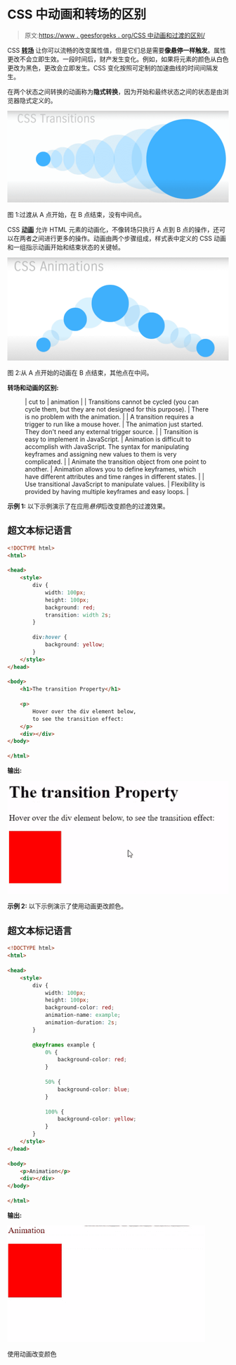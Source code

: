 # CSS 中动画和转场的区别

> 原文:[https://www . geesforgeks . org/CSS 中动画和过渡的区别/](https://www.geeksforgeeks.org/difference-between-animation-and-transition-in-css/)

CSS **[转场](https://www.geeksforgeeks.org/css-transitions/)** 让你可以流畅的改变属性值，但是它们总是需要**像悬停一样触发**。属性更改不会立即生效。一段时间后，财产发生变化。例如，如果将元素的颜色从白色更改为黑色，更改会立即发生。CSS 变化按照可定制的加速曲线的时间间隔发生。

在两个状态之间转换的动画称为**隐式转换**，因为开始和最终状态之间的状态是由浏览器隐式定义的。

![](img/087802381af7eae567963321e316dfb3.png)

图 1:过渡从 A 点开始，在 B 点结束，没有中间点。

CSS **[动画](https://www.geeksforgeeks.org/css-animations/)** 允许 HTML 元素的动画化，不像转场只执行 A 点到 B 点的操作，还可以在两者之间进行更多的操作。动画由两个步骤组成，样式表中定义的 CSS 动画和一组指示动画开始和结束状态的关键帧。

![](img/be93f81843fdd5c8001d2ae77c951df2.png)

图 2:从 A 点开始的动画在 B 点结束，其他点在中间。

**转场和动画的区别:**

<figure class="table">

| cut to | animation |
| Transitions cannot be cycled (you can cycle them, but they are not designed for this purpose). | There is no problem with the animation. |
| A transition requires a trigger to run like a mouse hover. | The animation just started. They don't need any external trigger source. |
| Transition is easy to implement in JavaScript. | Animation is difficult to accomplish with JavaScript. The syntax for manipulating keyframes and assigning new values to them is very complicated. |
| Animate the transition object from one point to another. | Animation allows you to define keyframes, which have different attributes and time ranges in different states. |
| Use transitional JavaScript to manipulate values. | Flexibility is provided by having multiple keyframes and easy loops. |

</figure>

**示例 1:** 以下示例演示了在应用*悬停*后改变颜色的过渡效果。

## 超文本标记语言

```html
<!DOCTYPE html>
<html>

<head>
    <style>
        div {
            width: 100px;
            height: 100px;
            background: red;
            transition: width 2s;
        }

        div:hover {
            background: yellow;
        }
    </style>
</head>

<body>
    <h1>The transition Property</h1>

    <p>
        Hover over the div element below, 
        to see the transition effect:
    </p>
    <div></div>
</body>

</html>
```

**输出:**

![](img/eb1242c63a888350cd11e444f8e62117.png)

**示例 2:** 以下示例演示了使用动画更改颜色。

## 超文本标记语言

```html
<!DOCTYPE html>
<html>

<head>
    <style>
        div {
            width: 100px;
            height: 100px;
            background-color: red;
            animation-name: example;
            animation-duration: 2s;
        }

        @keyframes example {
            0% {
                background-color: red;
            }

            50% {
                background-color: blue;
            }

            100% {
                background-color: yellow;
            }
        }
    </style>
</head>

<body>
    <p>Animation</p>
    <div></div>
</body>

</html>
```

**输出:**

![](img/8e8c27e2da9454709a7466cabcbb4f3d.png)

使用动画改变颜色